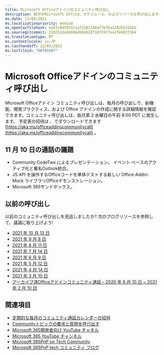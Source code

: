 ```yaml
---
title: Microsoft Officeアドインのコミュニティ呼び出し
description: 毎月のMicrosoft Office、スケジュール、およびリソースを呼び出します。
ms.date: 11/04/2021
ms.localizationpriority: medium
ms.openlocfilehash: eae3c8d78f411af31011d6af7b76a3282b53192b
ms.sourcegitcommit: 210251da940964b9eb28f1071977ea1fe80271b4
ms.translationtype: MT
ms.contentlocale: ja-JP
ms.lasthandoff: 11/05/2021
ms.locfileid: "60793597"
---
```

# <a name="microsoft-office-add-ins-community-call"></a>Microsoft Officeアドインのコミュニティ呼び出し

Microsoft Officeアドイン コミュニティ呼び出しは、毎月の呼び出しで、新機能、開発プラクティス、および Office アドインの作成に関する詳細情報を確認できます。コミュニティ呼び出しは、毎月第 2 水曜日の午前 8:00 PDT に発生します。 予定表の招待は 、でダウンロードできます [https://aka.ms/officeaddinscommunitycall](https://aka.ms/officeaddinscommunitycall) 。

## <a name="agenda-for-november-10th-call"></a>11 月 10 日の通話の議題

- Community CodeTwo によるプレゼンテーション。 イベント ベースのアクティブ化と署名Outlook統合。
- JS API を操作するOfficeコードを単体テストする新しい Office-Addin-Mock ライブラリOfficeデモンストレーション。
- Microsoft 365サンドボックス。

## <a name="previous-calls"></a>以前の呼び出し

以前のコミュニティ呼び出しを見逃しましたか? 次のブログリソースを参照して、議論に取り上げよう!

- [2021 年 10 月 13 日](https://techcommunity.microsoft.com/t5/microsoft-365-pnp-blog/office-add-ins-community-call-october-13-2021/ba-p/2867151)
- [2021 年 9 月 8 日](https://techcommunity.microsoft.com/t5/microsoft-365-pnp-blog/office-add-ins-community-call-september-8-2021/ba-p/2747100)
- [2021 年 8 月 11 日](https://techcommunity.microsoft.com/t5/microsoft-365-pnp-blog/office-add-ins-community-call-august-2021/ba-p/2661372)
- [2021 年 7 月 14 日](https://techcommunity.microsoft.com/t5/microsoft-365-pnp-blog/office-add-ins-community-call-july-2021/ba-p/2573384)
- [2021 年 6 月 9 日](https://techcommunity.microsoft.com/t5/microsoft-365-pnp-blog/office-add-ins-community-call-june-2021/ba-p/2446156)
- [2021 年 5 月 12 日](https://techcommunity.microsoft.com/t5/microsoft-365-pnp-blog/office-add-ins-community-call-may-2021/ba-p/2369804)
- [2021 年 4 月 14 日](https://techcommunity.microsoft.com/t5/microsoft-365-pnp-blog/office-add-ins-community-call-april-14-2021/ba-p/2318886)
- [2021 年 3 月 10 日](https://techcommunity.microsoft.com/t5/microsoft-365-pnp-blog/office-add-ins-community-call-march-10-2021/ba-p/2205369)
- [アーカイブ済Officeアドインコミュニティ通話 – 2020 年 6 月 10 日 ~ 2021 年 2 月 10 日](https://cdn.graph.office.net/prod/office/Office-Add-ins-Community-Call-Archive.pdf)

## <a name="see-also"></a>関連項目

- [定期的な毎月のコミュニティ通話カレンダーの招待](https://aka.ms/officeaddinscommunitycall)
- [Communityトピックの要求と質問を呼び出す](https://aka.ms/officeaddinsform)
- [Microsoft 365開発者向け YouTube チャネル](https://aka.ms/m365devyoutube)
- [Microsoft 365 YouTube チャンネル](https://aka.ms/m365pnp/videos )
- [Microsoft 365PnP on Tech Community](https://aka.ms/m365pnp/community)
- [Microsoft 365PnP tech コミュニティ ブログ](https://aka.ms/m365pnp/community/blog)
